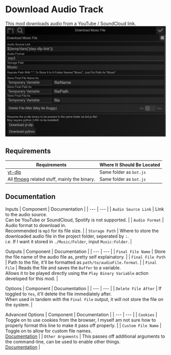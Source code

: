 # Download Audio Track
This mod downloads audio from a YouTube / SoundCloud link.
![](https://github.com/slothyace/bmods-acedia/blob/main/Documentation/downloadMusicFile.png)

## Requirements
| Requirements | Where It Should Be Located |
| --- | --- |
| [yt-dlp](https://github.com/yt-dlp/yt-dlp) | Same folder as `bot.js` |
| All [ffmpeg](https://www.ffmpeg.org/download.html) related stuff, mainly the binary. | Same folder as `bot.js` |

## Documentation
Inputs
| Component | Documentation |
| --- | --- |
| `Audio Source Link` | Link to the audio source.<br>Can be YouTube or SoundCloud, Spotify is not supported. |
| `Audio Format` | Audio format to download in.<br>Recommended is `mp3` for its file size. |
| `Storage Path` | Where to store the downloaded audio file in the project folder, seperated by `:`.<br>*i.e.* If I want it stored in `./Music/Folder`, input `Music:Folder`. |

Outputs
| Component | Documentation |
| --- | --- |
| `Final File Name` | Store the file name of the audio file as, pretty self explainatory. |
| `Final File Path` | Path to the file, it'll be formatted as `path/to/audioFile.format`. |
| `Final File` | Reads the file and saves the `Buffer` to a variable.<br>Allows it to be played directly using the `Play Binary Variable` action developed for this mod. |

Options
| Component | Documentation |
| --- | --- |
| `Delete File After` | If toggled to `Yes`, it'll delete the file immediately after.<br>When used in tandem with the `Final File` output, it will not store the file on the system. |

Advanced Options
| Component | Documentation |
| --- | --- |
| `Cookies` | Toggle on to use cookies from the browser, I myself am not sure how to properly format this line to make it pass off properly. |
| `Custom File Name` | Toggle on to allow for custom file names.<br>[Documentation](https://github.com/yt-dlp/yt-dlp?tab=readme-ov-file#output-template) |
| `Other Arguments` | This passes off additional arguments to the command-line, can be used to enable other things.<br>[Documentation](https://github.com/yt-dlp/yt-dlp?tab=readme-ov-file#usage-and-options) |